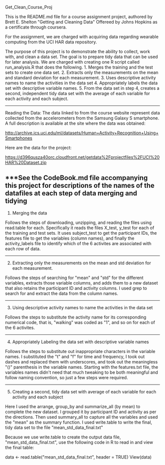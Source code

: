 Get_Clean_Course_Proj

This is the README.md file for a course assignment project, authored by
Brett E. Shelton
"Getting and Cleaning Data" Offereed by Johns Hopkins as a certificate through
coursera.

For the assignment, we are charged with acquiring data regarding wearable
computing from the UCI HAR data repository.

The purpose of this project is to demonstrate the ability to collect, work with, and clean a data set. The goal is to prepare tidy data that can be used for later analysis. We are charged with creating one R script called run_analysis.R that does the following.
     1. Merges the training and the test sets to create one data set.
     2. Extracts only the measurements on the mean and standard deviation for each measurement.
     3. Uses descriptive activity names to name the activities in the data set
     4. Appropriately labels the data set with descriptive variable names.
     5. From the data set in step 4, creates a second, independent tidy data set with the average of each variable for each activity and each subject.

---------------------------------------------------------------------------
Reading the Data:
The data linked to from the course website represent data collected from the accelerometers from the Samsung Galaxy S smartphone. A full description is available at the site where the data was obtained:

http://archive.ics.uci.edu/ml/datasets/Human+Activity+Recognition+Using+Smartphones

Here are the data for the project:

https://d396qusza40orc.cloudfront.net/getdata%2Fprojectfiles%2FUCI%20HAR%20Dataset.zip



***See the CodeBook.md file accompanying this project for descriptions of
the names of the datafiles at each step of data merging and tidying
---------------------------------------------------------------------------
1. Merging the data

Follows the steps of downloading, unzipping, and reading the files
using read.table for each. Specifically it reads the files X_test, y_test
for each of the training and test sets. It uses subject_test to get the 
participant IDs, the features file to get the variables (column names),
and finally the activity_labels file to identify which of the 6 activites
are associated with each row of data.

---------------------------------------------------------------------------
2. Extracting only the measurements on the mean and std deviation for
each measurement.


Follows the steps of searching for "mean" and "std" for the different 
variables, extracts those variable columns, and adds them to a new dataset
that also retains the participant ID and activity columns. I used grep to
search for and extract the data from the column names.

---------------------------------------------------------------------------
3. Using descriptive activity names to name the activities in the data set

Follows the steps to substitute the activity name for its corresponding
numerical code, that is, "walking" was coded as "1", and so on for each
of the 6 activites.

---------------------------------------------------------------------------
4. Appropriately Labeling the data set with descriptive variable names

Follows the steps to substitute out inappropriate characters in the variable
names. I substituted the "t" and "f" for time and frequency, I took out dashes and replaced them with underscores, and took out the meaningless "()" parenthesis in the variable names. Starting with the features.txt file, the variables names didn't need that much tweaking to be both meaningful and follow naming convention, so just a few steps were required.


---------------------------------------------------------------------------
5. Creating a second, tidy data set with average of each variable for each
activity and each subject

Here I used the arrange, group_by and summarize_all (by mean) to complete the new dataset.
I grouped it by participant ID and activity as per the directions. Then used summary_all
to capture all the variables and used the "mean" as the summary function.
I used write.table to write the final, tidy data set to the file "mean_std_data_final.txt"

Because we use write.table to create the output data file, "mean_std_data_final.txt", use the following code in R to read in and view the final table:

data <- read.table("mean_std_data_final.txt", header = TRUE)
View(data)


